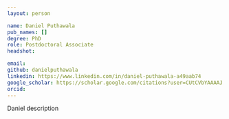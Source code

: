 ```yaml
---
layout: person

name: Daniel Puthawala
pub_names: []
degree: PhD
role: Postdoctoral Associate
headshot:

email:
github: danielputhawala
linkedin: https://www.linkedin.com/in/daniel-puthawala-a49aab74
google_scholar: https://scholar.google.com/citations?user=CUtCVbYAAAAJ
orcid:
---
```

Daniel description

